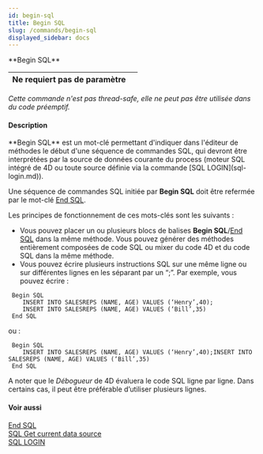 ```yaml
---
id: begin-sql
title: Begin SQL
slug: /commands/begin-sql
displayed_sidebar: docs
---
```


<!--REF #_command_.Begin SQL.Syntax-->**Begin SQL**<!-- END REF-->
<!--REF #_command_.Begin SQL.Params-->
| Ne requiert pas de paramètre |  |
| --- | --- |

<!-- END REF-->

*Cette commande n'est pas thread-safe, elle ne peut pas être utilisée dans du code préemptif.*


#### Description 

<!--REF #_command_.Begin SQL.Summary-->**Begin SQL** est un mot-clé permettant d'indiquer dans l'éditeur de méthodes le début d'une séquence de commandes SQL, qui devront être interprétées par la source de données courante du process (moteur SQL intégré de 4D ou toute source définie via la commande [SQL LOGIN](sql-login.md)).<!-- END REF-->

Une séquence de commandes SQL initiée par **Begin SQL** doit être refermée par le mot-clé [End SQL](end-sql.md).

Les principes de fonctionnement de ces mots-clés sont les suivants :

* Vous pouvez placer un ou plusieurs blocs de balises **Begin SQL**/[End SQL](end-sql.md) dans la même méthode. Vous pouvez générer des méthodes entièrement composées de code SQL ou mixer du code 4D et du code SQL dans la même méthode.
* Vous pouvez écrire plusieurs instructions SQL sur une même ligne ou sur différentes lignes en les séparant par un “;”. Par exemple, vous pouvez écrire :  
```4d  
 Begin SQL  
    INSERT INTO SALESREPS (NAME, AGE) VALUES (‘Henry’,40);  
    INSERT INTO SALESREPS (NAME, AGE) VALUES (‘Bill’,35)  
 End SQL  
```  
    
ou :  
```4d  
 Begin SQL  
    INSERT INTO SALESREPS (NAME, AGE) VALUES (‘Henry’,40);INSERT INTO SALESREPS (NAME, AGE) VALUES (‘Bill’,35)  
 End SQL  
```

A noter que le *Débogueur* de 4D évaluera le code SQL ligne par ligne. Dans certains cas, il peut être préférable d’utiliser plusieurs lignes.

#### Voir aussi 

[End SQL](end-sql.md)  
[SQL Get current data source](sql-get-current-data-source.md)  
[SQL LOGIN](sql-login.md)  